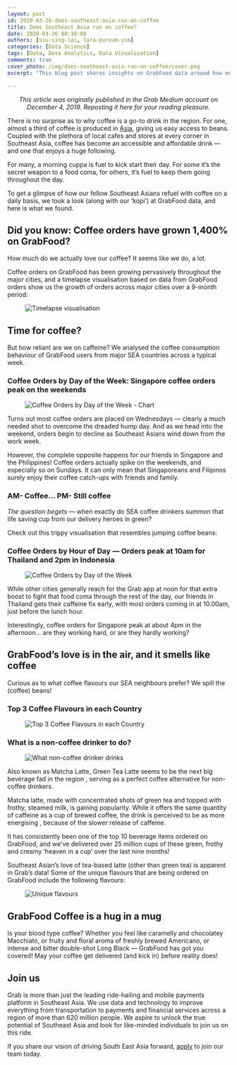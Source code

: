 ```yaml
---
layout: post
id: 2020-03-26-does-southeast-asia-run-on-coffee
title: Does Southeast Asia run on coffee?
date: 2020-03-26 08:34:00
authors: [siu-sing-lai, lara-pureum-yim]
categories: [Data Science]
tags: [Data, Data Analytics, Data Visualisation]
comments: true
cover_photo: /img/does-southeast-asia-run-on-coffee/cover.png
excerpt: "This blog post shares insights on GrabFood data around how much our fellow Southeast Asians love coffee."

---
```


<p align="center"><i>This article was originally published in the Grab Medium account on December 4, 2019. Reposting it here for your reading pleasure.</i></p>

There is no surprise as to why coffee is a go-to drink in the region. For one, almost a third of coffee is produced in [Asia](https://utzcertified.org/en/aboututzcertified/136-general-stories-coffee/asia8/2155-coffee-asia), giving us easy access to beans. Coupled with the plethora of local cafes and stores at every corner in Southeast Asia, coffee has become an accessible and affordable drink — and one that enjoys a huge following.

For many, a morning cuppa is fuel to kick start their day. For some it’s the secret weapon to a food coma, for others, it’s fuel to keep them going throughout the day.

To get a glimpse of how our fellow Southeast Asians refuel with coffee on a daily basis, we took a look (along with our ‘kopi’) at GrabFood data, and here is what we found.

## Did you know: Coffee orders have grown 1,400% on GrabFood?

How much do we actually love our coffee? It seems like we do, a lot.

Coffee orders on GrabFood has been growing pervasively throughout the major cities, and a timelapse visualisation based on data from GrabFood orders show us the growth of orders across major cities over a 9-month period:

<div class="post-image-section"><figure>
  <img src="/img/does-southeast-asia-run-on-coffee/image1.gif" alt="Timelapse visualisation">
</figure></div>

## Time for coffee?

But how reliant are we on caffeine? We analysed the coffee consumption behaviour of GrabFood users from major SEA countries across a typical week.

### Coffee Orders by Day of the Week: Singapore coffee orders peak on the weekends

<div class="post-image-section"><figure>
  <img src="/img/does-southeast-asia-run-on-coffee/image2.png" alt="Coffee Orders by Day of the Week - Chart">
</figure></div>


Turns out most coffee orders are placed on Wednesdays — clearly a much needed shot to overcome the dreaded hump day. And as we head into the weekend, orders begin to decline as Southeast Asians wind down from the work week.

However, the complete opposite happens for our friends in Singapore and the Philippines! Coffee orders actually spike on the weekends, and especially so on Sundays. It can only mean that Singaporeans and Filipinos surely enjoy their coffee catch-ups with friends and family.

### AM- Coffee… PM- Still coffee

*The question begets* — when exactly do SEA coffee drinkers summon that life saving cup from our delivery heroes in green?

Check out this trippy visualisation that resembles jumping coffee beans:

### Coffee Orders by Hour of Day — Orders peak at 10am for Thailand and 2pm in Indonesia

<div class="post-image-section"><figure>
  <img src="/img/does-southeast-asia-run-on-coffee/image3.gif" alt="Coffee Orders by Day of the Week">
</figure></div>

While other cities generally reach for the Grab app at noon for that extra boost to fight that food coma through the rest of the day, our friends in Thailand gets their caffeine fix early, with most orders coming in at 10.00am, just before the lunch hour.

Interestingly, coffee orders for Singapore peak at about 4pm in the afternoon… are they working hard, or are they hardly working?

## GrabFood’s love is in the air, and it smells like coffee

Curious as to what coffee flavours our SEA neighbours prefer? We spill the (coffee) beans!

### Top 3 Coffee Flavours in each Country

<div class="post-image-section"><figure>
  <img src="/img/does-southeast-asia-run-on-coffee/image4.png" alt="Top 3 Coffee Flavours in each Country">
</figure></div>

### What is a non-coffee drinker to do?

<div class="post-image-section"><figure>
  <img src="/img/does-southeast-asia-run-on-coffee/image5.png" alt="What non-coffee drinker drinks">
</figure></div>

Also known as Matcha Latte, Green Tea Latte seems to be the next big beverage fad in the region , serving as a perfect coffee alternative for non-coffee drinkers.

Matcha latte, made with concentrated shots of green tea and topped with frothy, steamed milk, is gaining popularity. While it offers the same quantity of caffeine as a cup of brewed coffee, the drink is perceived to be as more energising , because of the slower release of caffeine.

It has consistently been one of the top 10 beverage items ordered on GrabFood, and we’ve delivered over 25 million cups of these green, frothy and creamy ‘heaven in a cup’ over the last nine months!

Southeast Asian’s love of tea-based latte (other than green tea) is apparent in Grab’s data! Some of the unique flavours that are being ordered on GrabFood include the following flavours:

<div class="post-image-section"><figure>
  <img src="/img/does-southeast-asia-run-on-coffee/image6.png" alt="Unique flavours">
</figure></div>

## GrabFood Coffee is a hug in a mug

Is your blood type coffee? Whether you feel like caramelly and chocolatey Macchiato, or fruity and floral aroma of freshly brewed Americano, or intense and bitter double-shot Long Black — GrabFood has got you covered! May your coffee get delivered (and kick in) before reality does!

## Join us
Grab is more than just the leading ride-hailing and mobile payments platform in Southeast Asia. We use data and technology to improve everything from transportation to payments and financial services across a region of more than 620 million people. We aspire to unlock the true potential of Southeast Asia and look for like-minded individuals to join us on this ride.

If you share our vision of driving South East Asia forward, [apply](https://grab.careers/jobs/) to join our team today.
